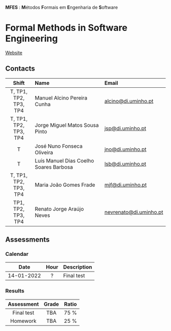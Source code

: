 **MFES** : **M**étodos **F**ormais em **E**ngenharia de **S**oftware
# Formal Methods in Software Engineering

[Website](https://haslab.github.io/MFES/)

## Contacts

| Shift | Name | Email |
|:-:| :------ | :-----------|
| T, TP1, TP2,<br> TP3, TP4 | Manuel Alcino Pereira Cunha | alcino@di.uminho.pt |
| T, TP1, TP2,<br> TP3, TP4| Jorge Miguel Matos Sousa Pinto |  	jsp@di.uminho.pt |
| T | José Nuno Fonseca Oliveira | jno@di.uminho.pt |
| T | Luís Manuel Dias Coelho Soares Barbosa|  	lsb@di.uminho.pt |
| T, TP1, TP2,<br> TP3, TP4 | Maria João Gomes Frade|  	mjf@di.uminho.pt |
| TP1, TP2,<br> TP3, TP4 | Renato Jorge Araújo Neves| nevrenato@di.uminho.pt|


## Assessments

### Calendar

| Date | Hour | Description |
|:-:| :-: | :-----------|
| 14-01-2022 | ? | Final test |

### Results

| Assessment | Grade | Ratio |
| :-:        | :-:   |  :-:  |
| Final test | TBA   |  75 % |
| Homework | TBA     |  25 % |
